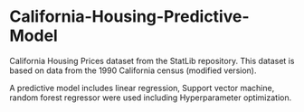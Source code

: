 # California-Housing-Predictive-Model

California Housing Prices dataset from the StatLib repository. This dataset is based on data from the
1990 California census (modified version).

A predictive model includes linear regression, Support vector machine, random forest regressor were used including Hyperparameter optimization. 
